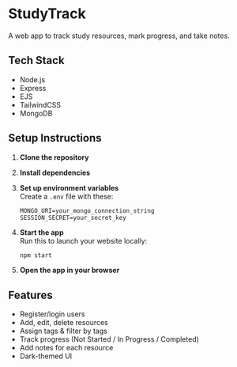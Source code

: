 # StudyTrack

A web app to track study resources, mark progress, and take notes.

## Tech Stack
- Node.js
- Express
- EJS
- TailwindCSS
- MongoDB

## Setup Instructions
1. **Clone the repository**  

2. **Install dependencies**  

3. **Set up environment variables**  
   Create a `.env` file with these:  
   ```
   MONGO_URI=your_mongo_connection_string
   SESSION_SECRET=your_secret_key
   ```

4. **Start the app**  
   Run this to launch your website locally:  
   ```bash
   npm start
   ```

5. **Open the app in your browser**  

## Features
- Register/login users
- Add, edit, delete resources
- Assign tags & filter by tags
- Track progress (Not Started / In Progress / Completed)
- Add notes for each resource
- Dark-themed UI


